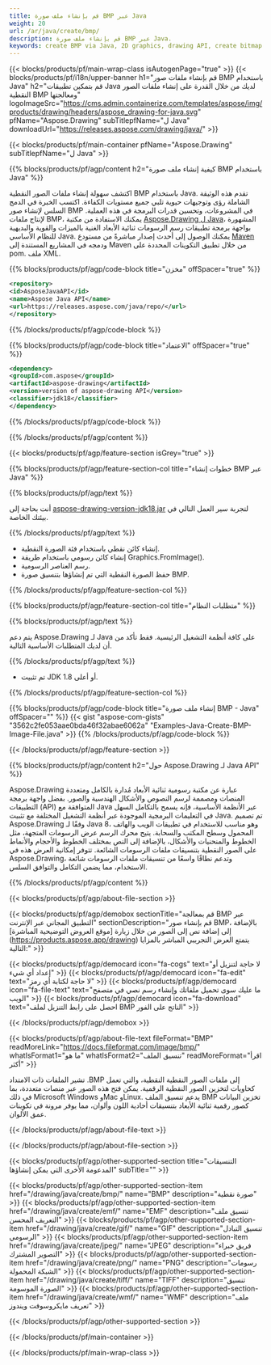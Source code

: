 ```yaml
---
title: قم بإنشاء ملف صورة BMP عبر Java
weight: 20
url: /ar/java/create/bmp/
description: قم بإنشاء ملف صورة BMP عبر Java.
keywords: create BMP via Java, 2D graphics, drawing API, create bitmap in Java, Drawing ل Java, save bitmap, save BMP image, cross-platform 2D graphic library, Bitmap class, vector graphics drawing, draw text, rendering raster images, BMP image file
---
```


{{< blocks/products/pf/main-wrap-class isAutogenPage="true" >}}
{{< blocks/products/pf/i18n/upper-banner h1="قم بإنشاء ملفات صور BMP باستخدام Java" h2="قم بتمكين تطبيقات Java لديك من خلال القدرة على إنشاء ملفات الصور النقطية BMP ومعالجتها" logoImageSrc="https://cms.admin.containerize.com/templates/aspose/img/products/drawing/headers/aspose_drawing-for-java.svg" pfName="Aspose.Drawing" subTitlepfName="ل Java" downloadUrl="https://releases.aspose.com/drawing/java/" >}}

{{< blocks/products/pf/main-container pfName="Aspose.Drawing" subTitlepfName="ل Java" >}}


{{% blocks/products/pf/agp/content h2="كيفية إنشاء ملف صورة BMP باستخدام Java" %}}

اكتشف سهولة إنشاء ملفات الصور النقطية BMP باستخدام Java. تقدم هذه الوثيقة الشاملة رؤى وتوجيهات حيوية تلبي جميع مستويات الكفاءة. اكتسب الخبرة في الدمج السلس لإنشاء صور BMP في المشروعات، وتحسين قدرات البرمجة في هذه العملية. لإنتاج ملفات BMP، يمكنك الاستفادة من مكتبة [Aspose.Drawing ل Java](https://products.aspose.com/drawing/java)، المشهورة بواجهة برمجة تطبيقات رسم الرسومات ثنائية الأبعاد الغنية بالميزات والقوية والبديهية للنظام الأساسي Java. يمكنك الوصول إلى أحدث إصدار مباشرةً من مستودع [Maven](https://releases.aspose.com/java/repo/com/aspose/aspose-drawing/) ودمجه في المشاريع المستندة إلى Maven من خلال تطبيق التكوينات المحددة على pom. ملف XML.

{{% blocks/products/pf/agp/code-block title="مخزن" offSpacer="true" %}}

```xml
<repository>
<id>AsposeJavaAPI</id>
<name>Aspose Java API</name>
<url>https://releases.aspose.com/java/repo/</url>
</repository>
```

{{% /blocks/products/pf/agp/code-block %}}

{{% blocks/products/pf/agp/code-block title="الاعتماد" offSpacer="true" %}}

```xml
<dependency>
<groupId>com.aspose</groupId>
<artifactId>aspose-drawing</artifactId>
<version>version of aspose-drawing API</version>
<classifier>jdk18</classifier>
</dependency>
```

{{% /blocks/products/pf/agp/code-block %}}

{{% /blocks/products/pf/agp/content %}}


{{< blocks/products/pf/agp/feature-section isGrey="true" >}}

{{% blocks/products/pf/agp/feature-section-col title="خطوات إنشاء BMP عبر Java" %}}

{{% blocks/products/pf/agp/text %}}

أنت بحاجة إلى [aspose-drawing-version-jdk18.jar](https://releases.aspose.com/drawing/java/) لتجربة سير العمل التالي في بيئتك الخاصة.

{{% /blocks/products/pf/agp/text %}}

+ إنشاء كائن نقطي باستخدام فئة الصورة النقطية.
+ إنشاء كائن رسومي باستخدام طريقة Graphics.FromImage().
+ رسم العناصر الرسومية.
+ حفظ الصورة النقطية التي تم إنشاؤها بتنسيق صورة BMP.

{{% /blocks/products/pf/agp/feature-section-col %}}

{{% blocks/products/pf/agp/feature-section-col title="متطلبات النظام" %}}

{{% blocks/products/pf/agp/text %}}

يتم دعم Aspose.Drawing لـ Java على كافة أنظمة التشغيل الرئيسية. فقط تأكد من أن لديك المتطلبات الأساسية التالية.

{{% /blocks/products/pf/agp/text %}}

- تم تثبيت JDK 1.8 أو أعلى.

{{% /blocks/products/pf/agp/feature-section-col %}}

{{% blocks/products/pf/agp/code-block title="إنشاء ملف صورة BMP - Java" offSpacer="" %}}
{{< gist "aspose-com-gists" "3562c2fe053aae0bda46f32abae6062a" "Examples-Java-Create-BMP-Image-File.java" >}}
{{% /blocks/products/pf/agp/code-block %}}

{{< /blocks/products/pf/agp/feature-section >}}


<!-- aboutfile Starts -->

{{% blocks/products/pf/agp/content h2="حول Aspose.Drawing لـ Java API" %}}

Aspose.Drawing عبارة عن مكتبة رسومية ثنائية الأبعاد مُدارة بالكامل ومتعددة المنصات ومصممة لرسم النصوص والأشكال الهندسية والصور. بفضل واجهة برمجة التطبيقات (API) المتوافقة مع Java عبر الأنظمة الأساسية، فإنه يسمح بالتكامل السهل في التعليمات البرمجية الموجودة عبر أنظمة التشغيل المختلفة مع تثبيت Java. تم تصميم Aspose.Drawing وفقًا لـ Java 8، وهو مناسب للاستخدام في تطبيقات الويب والهاتف المحمول وسطح المكتب والسحابة. يتيح محرك الرسم عرض الرسومات المتجهة، مثل الخطوط والمنحنيات والأشكال، بالإضافة إلى النص بمختلف الخطوط والأحجام والأنماط على الصور النقطية بتنسيقات ملفات الرسومات الشائعة. تتوفر إمكانية العرض هذه في Aspose.Drawing، وتدعم نطاقًا واسعًا من تنسيقات ملفات الرسومات شائعة الاستخدام، مما يضمن التكامل والتوافق السلس.

{{% /blocks/products/pf/agp/content %}}


{{< blocks/products/pf/agp/about-file-section >}}

{{< blocks/products/pf/agp/demobox sectionTitle="قم بمعالجة BMP عبر التطبيق المجاني عبر الإنترنت" sectionDescription="قم بإنشاء صور BMP، بالإضافة إلى إضافة نص إلى الصور من خلال زيارة [موقع العروض التوضيحية المباشرة] (https://products.aspose.app/drawing) يتمتع العرض التجريبي المباشر بالمزايا التالية:" >}}

{{< blocks/products/pf/agp/democard icon="fa-cogs" text="لا حاجة لتنزيل أو إعداد أي شيء" >}}
{{< blocks/products/pf/agp/democard icon="fa-edit" text="لا حاجة لكتابة أي رمز" >}}
{{< blocks/products/pf/agp/democard icon="fa-file-text" text="ما عليك سوى تحميل ملفاتك وإنشاء رسم نصي في متصفح الويب" >}}
{{< blocks/products/pf/agp/democard icon="fa-download" text="احصل على رابط التنزيل لملف BMP الناتج على الفور" >}}

{{< /blocks/products/pf/agp/demobox >}}

{{< blocks/products/pf/agp/about-file-text fileFormat="BMP" readMoreLink="https://docs.fileformat.com/image/bmp/" whatIsFormat1="ما هو" whatIsFormat2="تنسيق الملف" readMoreFormat="اقرأ أكثر" >}}

تشير الملفات ذات الامتداد .BMP إلى ملفات الصور النقطية النقطية، والتي تعمل كحاويات لتخزين الصور النقطية الرقمية. يمكن فتح هذه الصور عبر منصات متعددة، بما في ذلك Microsoft Windows وMac وLinux. يدعم تنسيق الملف BMP تخزين البيانات كصور رقمية ثنائية الأبعاد بتنسيقات أحادية اللون وألوان، مما يوفر مرونة في تكوينات عمق الألوان.

{{< /blocks/products/pf/agp/about-file-text >}}

{{< /blocks/products/pf/agp/about-file-section >}}

<!-- aboutfile Ends -->


{{< blocks/products/pf/agp/other-supported-section title="التنسيقات المدعومة الأخرى التي يمكن إنشاؤها" subTitle="" >}}

{{< blocks/products/pf/agp/other-supported-section-item href="/drawing/java/create/bmp/" name="BMP" description="صورة نقطية" >}}
{{< blocks/products/pf/agp/other-supported-section-item href="/drawing/java/create/emf/" name="EMF" description="تنسيق ملف التعريف المحسن" >}}
{{< blocks/products/pf/agp/other-supported-section-item href="/drawing/java/create/gif/" name="GIF" description="تنسيق التبادل الرسومي" >}}
{{< blocks/products/pf/agp/other-supported-section-item href="/drawing/java/create/jpeg/" name="JPEG" description="فريق خبراء التصوير المشترك" >}}
{{< blocks/products/pf/agp/other-supported-section-item href="/drawing/java/create/png/" name="PNG" description="رسومات الشبكة المحمولة" >}}
{{< blocks/products/pf/agp/other-supported-section-item href="/drawing/java/create/tiff/" name="TIFF" description="تنسيق الصورة الموسومة" >}}
{{< blocks/products/pf/agp/other-supported-section-item href="/drawing/java/create/wmf/" name="WMF" description="ملف تعريف مايكروسوفت ويندوز" >}}


{{< /blocks/products/pf/agp/other-supported-section >}}

{{< /blocks/products/pf/main-container >}}

{{< /blocks/products/pf/main-wrap-class >}}
